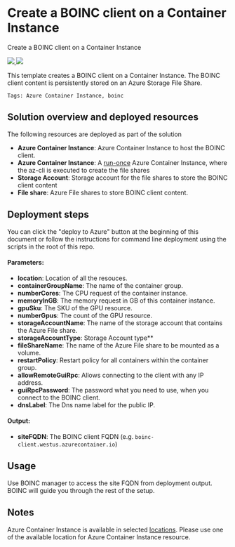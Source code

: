 # Create a BOINC client on a Container Instance

Create a BOINC client on a Container Instance

<a href="https://portal.azure.com/#create/Microsoft.Template/uri/https%3A%2F%2Fraw.githubusercontent.com%2Falecsg77%2Fboinc-azure%2Fmaster%2Faci-boinc-client%2Fazuredeploy.json" target="_blank">
    <img src="http://azuredeploy.net/deploybutton.png"/>
</a>
<a href="http://armviz.io/#/?load=https%3A%2F%2Fraw.githubusercontent.com%2Falecsg77%2Fboinc-azure%2Fmaster%2Faci-boinc-client%2Fazuredeploy.json" target="_blank">
    <img src="http://armviz.io/visualizebutton.png"/>
</a>

This template creates a BOINC client on a Container Instance. The BOINC client content is persistently stored on an Azure Storage File Share.

`Tags: Azure Container Instance, boinc`

## Solution overview and deployed resources

The following resources are deployed as part of the solution

+ **Azure Container Instance**: Azure Container Instance to host the BOINC client.
+ **Azure Container Instance**: A [run-once](https://docs.microsoft.com/en-us/azure/container-instances/container-instances-restart-policy#container-restart-policy) Azure Container Instance, where the az-cli is executed to create the file shares
+ **Storage Account**: Storage account for the file shares to store the BOINC client content
+ **File share**: Azure File shares to store BOINC client content.

## Deployment steps

You can click the "deploy to Azure" button at the beginning of this document or follow the instructions for command line deployment using the scripts in the root of this repo. 

#### Parameters:
+ **location**: Location of all the resouces.
+ **containerGroupName**: The name of the container group.
+ **numberCores**: The CPU request of the container instance.
+ **memoryInGB**: The memory request in GB of this container instance.
+ **gpuSku**: The SKU of the GPU resource.
+ **numberGpus**: The count of the GPU resource.
+ **storageAccountName**: The name of the storage account that contains the Azure File share.
+ **storageAccountType**: Storage Account type**
+ **fileShareName**: The name of the Azure File share to be mounted as a volume.
+ **restartPolicy**: Restart policy for all containers within the container group.
+ **allowRemoteGuiRpc**: Allows connecting to the client with any IP address.
+ **guiRpcPassword**: The password what you need to use, when you connect to the BOINC client.
+ **dnsLabel**: The Dns name label for the public IP.

#### Output:
+ **siteFQDN**: The BOINC client FQDN (e.g.  `boinc-client.westus.azurecontainer.io`)

## Usage

Use BOINC manager to access the site FQDN from deployment output. BOINC will guide you through the rest of the setup.

## Notes
Azure Container Instance is available in selected [locations](https://docs.microsoft.com/en-us/azure/container-instances/container-instances-quotas#region-availability). Please use one of the available location for Azure Container Instance resource.